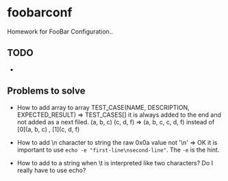 # foobarconf
Homework for FooBar Configuration..

## TODO
- 

## Problems to solve
- How to add array to array TEST_CASE(NAME, DESCRIPTION, EXPECTED_RESULT) => TEST_CASES[] it is always added to the end and not added as a next filed.
(a, b, c) 
(c, d, f)
=> (a, b, c, c, d, f) instead of [0](a, b, c) , [1](c, d, f)

- How to add \n character to string the raw 0x0a value not '\n'
  => OK it is important to use `echo -e "first-line\nsecond-line"`. The `-e` is the hint.

- How to add <tab> to a string when \t is interpreted like two characters?
  Do I really have to use echo?